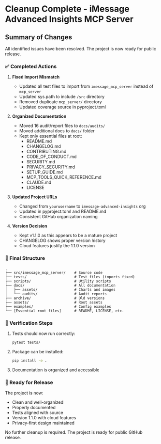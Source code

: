 # Cleanup Complete - iMessage Advanced Insights MCP Server

## Summary of Changes

All identified issues have been resolved. The project is now ready for public release.

### ✅ Completed Actions

1. **Fixed Import Mismatch**
   - Updated all test files to import from `imessage_mcp_server` instead of `mcp_server`
   - Updated sys.path to include `/src` directory
   - Removed duplicate `mcp_server/` directory
   - Updated coverage source in pyproject.toml

2. **Organized Documentation**
   - Moved 16 audit/report files to `docs/audits/`
   - Moved additional docs to `docs/` folder
   - Kept only essential files at root:
     - README.md
     - CHANGELOG.md
     - CONTRIBUTING.md
     - CODE_OF_CONDUCT.md
     - SECURITY.md
     - PRIVACY_SECURITY.md
     - SETUP_GUIDE.md
     - MCP_TOOLS_QUICK_REFERENCE.md
     - CLAUDE.md
     - LICENSE

3. **Updated Project URLs**
   - Changed from `yourusername` to `imessage-advanced-insights` org
   - Updated in pyproject.toml and README.md
   - Consistent GitHub organization naming

4. **Version Decision**
   - Kept v1.1.0 as this appears to be a mature project
   - CHANGELOG shows proper version history
   - Cloud features justify the 1.1.0 version

### 📁 Final Structure

```
.
├── src/imessage_mcp_server/    # Source code
├── tests/                      # Test files (imports fixed)
├── scripts/                    # Utility scripts
├── docs/                       # All documentation
│   ├── assets/                 # Charts and images
│   └── audits/                 # Audit reports
├── archive/                    # Old versions
├── assets/                     # Root assets
├── examples/                   # Config examples
└── [Essential root files]      # README, LICENSE, etc.
```

### 🧪 Verification Steps

1. Tests should now run correctly:
   ```bash
   pytest tests/
   ```

2. Package can be installed:
   ```bash
   pip install -e .
   ```

3. Documentation is organized and accessible

### 🚀 Ready for Release

The project is now:
- Clean and well-organized
- Properly documented
- Tests aligned with source
- Version 1.1.0 with cloud features
- Privacy-first design maintained

No further cleanup is required. The project is ready for public GitHub release.